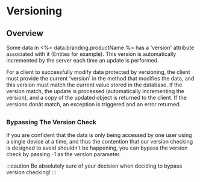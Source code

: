 # Versioning
## Overview
Some data in <%= data.branding.productName %> has a 'version' attribute associated with it (Entites for example). This version is automatically incremented by the server each time an update is performed.

For a client to successfully modify data protected by versioning, the client must provide the current 'version' in the method that modifies the data,
and this version must match the current value stored in the database.
If the version match, the update is processed (automatically incrementing the version), and a copy of the
updated object is returned to the client. If the versions donât match, an exception is triggered and an error returned.

### Bypassing The Version Check

If you are confident that the data is only being accessed by one user using a single device at a time, and thus the contention
that our version checking is designed to avoid shouldn't be happening, you can bypass the version check by passing -1 as the version parameter.

:::caution
Be absolutely sure of your decision when deciding to bypass version checking!
:::

